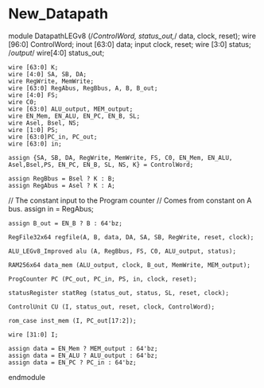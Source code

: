# New_Datapath
module DatapathLEGv8 (/*ControlWord, status_out,*/ data, clock, reset);
	wire [96:0] ControlWord;
	inout [63:0] data;
	input clock, reset;
	wire [3:0] status;
	/*output*/ wire[4:0] status_out;

	wire [63:0] K;
	wire [4:0] SA, SB, DA;
	wire RegWrite, MemWrite;
	wire [63:0] RegAbus, RegBbus, A, B, B_out;
	wire [4:0] FS;
	wire C0;
	wire [63:0] ALU_output, MEM_output;
	wire EN_Mem, EN_ALU, EN_PC, EN_B, SL;
	wire Asel, Bsel, NS;
	wire [1:0] PS;
	wire [63:0]PC_in, PC_out;
	wire [63:0] in;

	assign {SA, SB, DA, RegWrite, MemWrite, FS, C0, EN_Mem, EN_ALU, Asel,Bsel,PS, EN_PC, EN_B, SL, NS, K} = ControlWord;
	
	assign RegBbus = Bsel ? K : B;
	assign RegAbus = Asel ? K : A;
	
// The constant input to the Program counter
//	Comes from constant on A bus. 
	assign in = RegAbus;
	
	assign B_out = EN_B ? B : 64'bz;

	RegFile32x64 regfile(A, B, data, DA, SA, SB, RegWrite, reset, clock);

	ALU_LEGv8_Improved alu (A, RegBbus, FS, C0, ALU_output, status);

	RAM256x64 data_mem (ALU_output, clock, B_out, MemWrite, MEM_output);
	
	ProgCounter PC (PC_out, PC_in, PS, in, clock, reset);
	
	statusRegister statReg (status_out, status, SL, reset, clock);
	
	ControlUnit CU (I, status_out, reset, clock, ControlWord);

	rom_case inst_mem (I, PC_out[17:2]);
	
	wire [31:0] I;
	
	assign data = EN_Mem ? MEM_output : 64'bz;
	assign data = EN_ALU ? ALU_output : 64'bz;
	assign data = EN_PC ? PC_in : 64'bz;

endmodule





